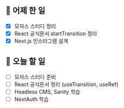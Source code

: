 ## 🐣 어제 한 일

- [x] 모자스 스터디 정리
- [x] React 공식문서 startTransition 정리
- [x] Next.js 인스타그램 설계

## 🐤 오늘 할 일

- [ ] 모자스 스터디 준비
- [ ] React 공식문서 정리 (useTransition, useRef)
- [ ] Headless CMS, Sanity 학습
- [ ] NextAuth 학습